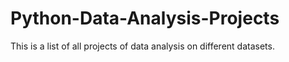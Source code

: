 # Python-Data-Analysis-Projects
This is a list of all projects of data analysis on different datasets.
